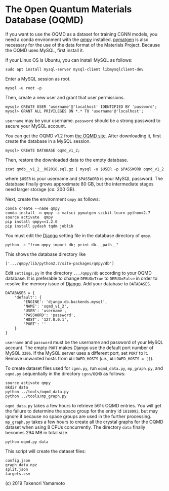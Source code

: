 # The Open Quantum Materials Database (OQMD)
If you want to use the OQMD as a dataset for training CGNN models, you need a conda environment with the [qmpy](https://github.com/wolverton-research-group/qmpy) installed. [pymatgen](http://pymatgen.org) is also necessary for the use of the data format of the Materials Project. Because the OQMD uses MySQL, first install it.

If your Linux OS is Ubuntu, you can install MySQL as follows:

```
sudo apt install mysql-server mysql-client libmysqlclient-dev
```

Enter a MySQL session as root.

```
mysql -u root -p
```

Then, create a new user and grant that user permissions.

```
mysql> CREATE USER 'username'@'localhost' IDENTIFIED BY 'password';
mysql> GRANT ALL PRIVILEGES ON *.* TO 'username'@'localhost';
```

`username` may be your username. `password` should be a strong password to secure your MySQL account.

You can get the OQMD v1.2 from [the OQMD site](http://oqmd.org). After downloading it, first create the database in a MySQL session.

```
mysql> CREATE DATABASE oqmd_v1_2;
```

Then, restore the downloaded data to the empty database.

```
zcat qmdb__v1_2__062018.sql.gz | mysql -u $USER -p $PASSWORD oqmd_v1_2
```

where `$USER` is your username and `$PASSWORD` is your MySQL password. The database finally grows approximate 80 GB, but the intermediate stages need larger storage (*ca.* 200 GB).

Next, create the environment `qmpy` as follows:

```
conda create --name qmpy
conda install -n qmpy -c matsci pymatgen scikit-learn python=2.7
source activate  qmpy
pip install qmpy==1.2.0
pip install pydash tqdm joblib
```

You must edit the [Django](https://www.djangoproject.com) setting file in the database directory of `qmpy`.

```
python -c "from qmpy import db; print db.__path__"
```

This shows the database directory like

```
['.../qmpy/lib/python2.7/site-packages/qmpy/db']
```

Edit `settings.py` in the directory `.../qmpy/db` according to your OQMD database. It is preferable to change `DEBUG=True` to `DEBUG=False` in order to resolve the memory issue of [Django](https://docs.djangoproject.com). Add your database to `DATABASES`.

```
DATABASES = {
    'default': {
        'ENGINE': 'django.db.backends.mysql',
        'NAME': 'oqmd_v1_2',
        'USER': 'username',
        'PASSWORD': 'password',
        'HOST': '127.0.0.1',
        'PORT': ''
    }
}
```

`username` and `password` must be the username and password of your MySQL account.
The empty `PORT` makes Django use the default port number of MySQL `3306`. If the MySQL server uses a different port, set `PORT` to it. Remove unwanted hosts from `ALLOWED_HOSTS` (*i.e.*, `ALLOWED_HOSTS = []`).

To create dataset files used for `cgnn.py`, run `oqmd_data.py`, `mp_graph.py`, and `oqmd.py` sequentially in the directory `cgnn/OQMD` as follows:

```
source activate qmpy
mkdir data
python ../tools/oqmd_data.py
python ../tools/mp_graph.py
```

`oqmd_data.py` takes a few hours to retrieve 561k OQMD entries. You will get the failure to determine the space group for the entry id `1018092`, but may ignore it because no space groups are used in the further processing. `mp_graph.py` takes a few hours to create all the crystal graphs for the OQMD dataset when using 8 CPUs concurrently. The directory `data` finally becomes 294 MB in total size.

```
python oqmd.py data
```

This script will create the dataset files:

```
config.json
graph_data.npz
split.json
targets.csv
```

(c) 2019 Takenori Yamamoto
